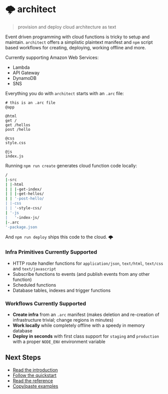 # &#x1f329; architect

> provision and deploy cloud architecture as text

Event driven programming with cloud functions is tricky to setup and maintain. `architect` offers a simplistic plaintext manifest and `npm` script based workflows for creating, deploying, working offline and more.

Currently supporting Amazon Web Services:

- Lambda
- API Gateway
- DynamoDB
- SNS

Everything you do with `architect` starts with an `.arc` file:

```arc
# this is an .arc file
@app

@html
get /
get /hellos
post /hello

@css
style.css

@js
index.js
```

Running `npm run create` generates cloud function code locally:

```bash
/
|-src
| |-html
| | |-get-index/
| | |-get-hellos/
| | '-post-hello/
| |-css
| | '-style-css/
| '-js
|   '-index-js/
|-.arc
'-package.json

```

And `npm run deploy` ships this code to the cloud. <span class=cloud>&#x1f329;</span>

### Infra Primitives Currently Supported

- HTTP route handler functions for `application/json`, `text/html`, `text/css` and `text/javascript`
- Subscribe functions to events (and publish events from any other function)
- Scheduled functions 
- Database tables, indexes and trigger functions

### Workflows Currently Supported

- **Create infra** from an `.arc` manifest (makes deletion and re-creation of infrastructure trivial; change regions in minutes)
- **Work locally** while completely offline with a speedy in memory database
- **Deploy in seconds** with first class support for `staging` and `production` with a proper `NODE_ENV` environment variable 
 
## Next Steps

- [Read the introduction](/intro)
- [Follow the quickstart](/quickstart)
- [Read the reference](/reference)
- [Copy/paste examples](/examples)

